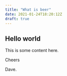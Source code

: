 ```yaml
---
title: "What is beer"
date: 2021-01-24T18:20:12Z
draft: true
---
```


## Hello world

This is some content here.

Cheers

Dave.
